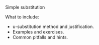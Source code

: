 Simple substitution

What to include:
- u-substitution method and justification.
- Examples and exercises.
- Common pitfalls and hints.
